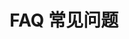 ---
title: FAQ 常见问题
layout: gamedoc
categoryName: tutorials
level: root
topic: faq
priority: 11-00
---